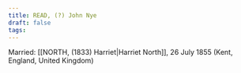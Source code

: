 ```yaml
---
title: READ, (?) John Nye
draft: false
tags:
---
```

Married: [[NORTH, (1833) Harriet|Harriet North]], 26 July 1855 (Kent, England, United Kingdom)